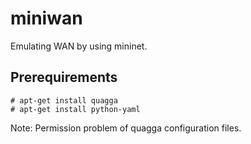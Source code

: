 # miniwan

Emulating WAN by using mininet.

## Prerequirements

```shell
# apt-get install quagga
# apt-get install python-yaml
```
Note: Permission problem of quagga configuration files.
